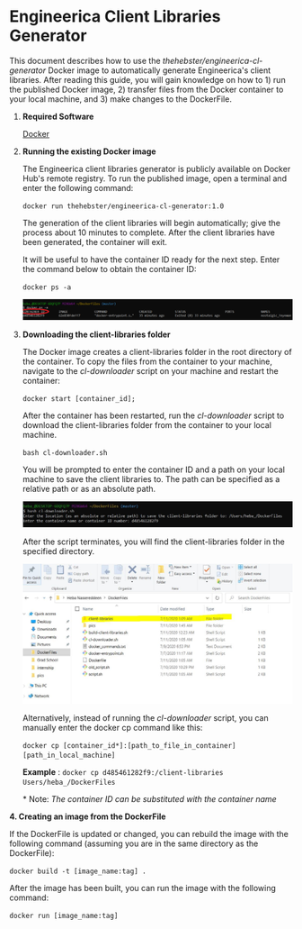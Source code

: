 # Engineerica Client Libraries Generator

This document describes how to use the _thehebster/engineerica-cl-generator_ Docker       image to automatically generate Engineerica&#39;s client libraries. After reading this guide, you will gain knowledge on how to 1) run the published Docker image, 2) transfer files from the Docker container to your local machine, and 3) make changes to the DockerFile.

1. **Required Software**

    [Docker](https://docs.docker.com/get-docker/)

2. **Running the existing Docker image**

    The Engineerica client libraries generator is publicly available on Docker Hub&#39;s remote registry. To run the published image, open a terminal and enter the following command:

    `docker run thehebster/engineerica-cl-generator:1.0`
    
    The generation of the client libraries will begin automatically; give the process about 10 minutes to complete. After the client libraries have been generated, the container will exit.
    
    It will be useful to have the container ID ready for the next step. Enter the command below to obtain the container ID:
    
    `docker ps -a`
    
    ![](docker_manual_pics\docker_ps_command.png)

3. **Downloading the client-libraries folder**

    The Docker image creates a client-libraries folder in the root directory of the container. To copy the files from the container to your machine, navigate to the *cl-downloader* script on your machine and restart the container:
    
    `docker start [container_id];`
    
    After the container has been restarted, run the *cl-downloader* script to download the client-libraries folder from the container to your local machine.
    
    `bash cl-downloader.sh`
    
    You will be prompted to enter the container ID and a path on your local machine to save the client libraries to. The path can be specified as a relative path or as an absolute path.

    ![](docker_manual_pics\script_command.JPG)
    
    After the script terminates, you will find the client-libraries folder in the specified directory.
    
    ![](docker_manual_pics\directory_structure.JPG)
    
    Alternatively, instead of running the *cl-downloader* script, you can manually enter the docker cp command like this:
    
    `docker cp [container_id*]:[path_to_file_in_container] [path_in_local_machine]`
    
    **Example** : `docker cp d485461282f9:/client-libraries Users/heba_/DockerFiles`

    \* Note: _The container ID can be substituted with the container name_

**4. Creating an image from the DockerFile**

   If the DockerFile is updated or changed, you can rebuild the image with the following command (assuming you are in the same directory as the DockerFile):

   `docker build -t [image_name:tag] .`

   After the image has been built, you can run the image with the following command:

   `docker run [image_name:tag]`
    
